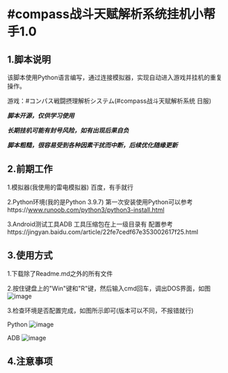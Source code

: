 # #compass战斗天赋解析系统挂机小帮手1.0

## 1.脚本说明
该脚本使用Python语言编写，通过连接模拟器，实现自动进入游戏并挂机的重复操作。

游戏：#コンパス戦闘摂理解析システム(#compass战斗天赋解析系统 日服)


***脚本开源，仅供学习使用***

***长期挂机可能有封号风险，如有出现后果自负***

***脚本粗糙，很容易受到各种因素干扰而中断，后续优化随缘更新***


## 2.前期工作

1.模拟器(我使用的雷电模拟器)
百度，有手就行

2.Python环境(我的是Python 3.9.7)
第一次安装使用Python可以参考https://www.runoob.com/python3/python3-install.html

3.Android测试工具ADB
工具压缩包在上一级目录有
配置参考https://jingyan.baidu.com/article/22fe7cedf67e353002617f25.html

## 3.使用方式

1.下载除了Readme.md之外的所有文件

2.按住键盘上的"Win"键和"R"键，然后输入cmd回车，调出DOS界面，如图
![image](https://user-images.githubusercontent.com/56485632/148673784-72c6e5f6-ade9-4755-af27-b85e1222086a.png)

3.检查环境是否配置完成，如图所示即可(版本可以不同，不报错就行)

Python
![image](https://user-images.githubusercontent.com/56485632/148673801-ee09f983-e044-4632-90c4-2f99542b6176.png)

ADB
![image](https://user-images.githubusercontent.com/56485632/148673809-04b43095-92de-42fb-a61d-2b5fd470511a.png)



## 4.注意事项
